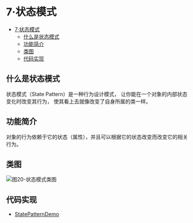 # 7·状态模式

- [7·状态模式](#7状态模式)
  - [什么是状态模式](#什么是状态模式)
  - [功能简介](#功能简介)
  - [类图](#类图)
  - [代码实现](#代码实现)

## 什么是状态模式
状态模式（State Pattern）是一种行为设计模式， 让你能在一个对象的内部状态变化时改变其行为， 使其看上去就像改变了自身所属的类一样。

## 功能简介
对象的行为依赖于它的状态（属性），并且可以根据它的状态改变而改变它的相关行为。

## 类图
![图20-状态模式类图](images/图20-状态模式类图.png)

## 代码实现
- [StatePatternDemo](/src/main/java/com/ly/pattern/state/StatePatternDemo.java)
